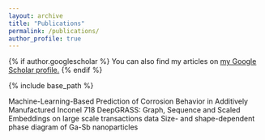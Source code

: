 ```yaml
---
layout: archive
title: "Publications"
permalink: /publications/
author_profile: true
---
```


{% if author.googlescholar %}
  You can also find my articles on <u><a href="{{https://scholar.google.com/citations?user=cCKzNMMAAAAJ&hl=en}}">my Google Scholar profile</a>.</u>
{% endif %}

{% include base_path %}

Machine-Learning-Based Prediction of Corrosion Behavior in Additively Manufactured Inconel 718
DeepGRASS: Graph, Sequence and Scaled Embeddings on large scale transactions data
Size- and shape-dependent phase diagram of Ga-Sb nanoparticles


